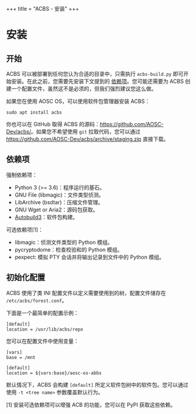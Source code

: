 +++
title = "ACBS - 安装"
+++

安装
====

开始
----

ACBS 可以被部署到任何您认为合适的目录中，只需执行 `acbs-build.py` 即可开始安装。在此之前，您需要先安装下文提到的 [依赖项](@/developer/packaging/acbs/install.zh.md#yi-lai-xiang)。您可能还需要为 ACBS 创建一个配置文件，虽然这不是必须的，但我们强烈建议您这么做。

如果您在使用 AOSC OS，可以使用软件包管理器安装 ACBS：

    sudo apt install acbs

你也可以在 GitHub 取得 ACBS 的源码：<https://github.com/AOSC-Dev/acbs/>。如果您不希望使用 `git` 拉取代码，您可以通过 <https://github.com/AOSC-Dev/acbs/archive/staging.zip> 直接下载。

依赖项
-----

<div id="Mandatory dependencies">

强制依赖项：

</div>

-   Python 3 (\>= 3.6)：程序运行的基石。
-   GNU File (libmagic)：文件类型侦测。
-   LibArchive (bsdtar)：压缩文件管理。
-   GNU Wget or Aria2：源码包获取。
-   [Autobuild3](https://github.com/AOSC-Dev/autobuild3)：软件包构建。

<div id="Optional dependencies">

可选依赖项[1]：

</div>

-   libmagic：侦测文件类型的 Python 模组。
-   pycryptodome：检查校验和的 Python 模组。
-   pexpect: 模拟 PTY 会话并将输出记录到文件中的 Python 模组。 

初始化配置
--------

ACBS 使用了类 INI 配置文件以定义需要使用到的树，配置文件储存在 `/etc/acbs/forest.conf`。

下面是一个最简单的配置示例：

    [default]
    location = /usr/lib/acbs/repo

您可以在配置文件中使用变量：

    [vars]
    base = /mnt

    [default]
    location = ${vars:base}/aosc-os-abbs

默认情况下，ACBS 会构建 `[default]` 所定义软件包树中的软件包。您可以通过使用 `-t <tree name>` 参数覆盖默认行为。

[1] 安装可选依赖项可以增强 ACB 的功能，您可以在 PyPI 获取这些依赖。